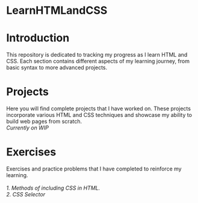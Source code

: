 # LearnHTMLandCSS

# Introduction<br>
This repository is dedicated to tracking my progress as I learn HTML and CSS. Each section contains different aspects of my learning journey, from basic syntax to more advanced projects.

# Projects<br>
Here you will find complete projects that I have worked on. These projects incorporate various HTML and CSS techniques and showcase my ability to build web pages from scratch.<br>
<i>Currently on WIP</i>

# Exercises
Exercises and practice problems that I have completed to reinforce my learning.<br>  
<i>1. Methods of including CSS in HTML.  
2. CSS Selector
